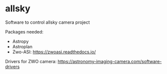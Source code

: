 # allsky
Software to control allsky camera project

Packages needed:
 - Astropy
 - Astroplan
 - Zwo-ASI: https://zwoasi.readthedocs.io/

Drivers for ZWO camera:
    https://astronomy-imaging-camera.com/software-drivers
